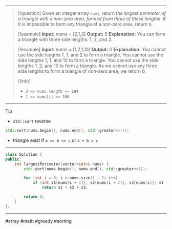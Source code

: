 ___

> [!question] 
> Given an integer array `nums`, return _the largest perimeter of a triangle with a non-zero area, formed from three of these lengths_. If it is impossible to form any triangle of a non-zero area, return `0`. 

> [!example] 
> **Input:** nums = [2,1,2]
**Output:** 5
**Explanation:** You can form a triangle with three side lengths: 1, 2, and 2. 

> [!example] 
> **Input:** nums = [1,2,1,10]
**Output:** 0
**Explanation:** 
You cannot use the side lengths 1, 1, and 2 to form a triangle.
You cannot use the side lengths 1, 1, and 10 to form a triangle.
You cannot use the side lengths 1, 2, and 10 to form a triangle.
As we cannot use any three side lengths to form a triangle of non-zero area, we return 0. 

> [!info] 
> - `3 <= nums.length <= 104`
> - `1 <= nums[i] <= 106` 

___

> [!tip] 
>  - `std::sort` reverse
>  ```cpp
>  std::sort(nums.begin(), nums.end(), std::greater<>());
>  ```
>  - triangle exist if `a <= b <= c` or `a + b > c`

___

```cpp
class Solution {
public:
    int largestPerimeter(vector<int>& nums) {
        std::sort(nums.begin(), nums.end(), std::greater<>());

        for (int i = 0; i < nums.size() - 2; i++)
            if (int s1{nums[i + 1]}, s2{nums[i + 2]}, s3{nums[i]}; s1 + s2 > s3)
                return s1 + s2 + s3;

        return 0;
    }
};
```

___

#array #math #greedy #sorting 